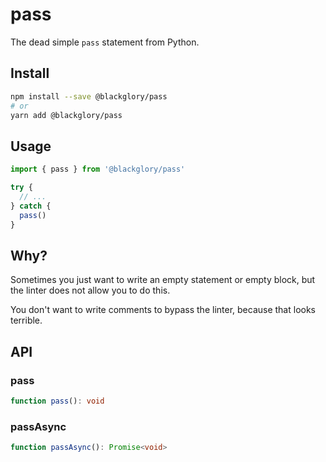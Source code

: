 # pass
The dead simple `pass` statement from Python.

## Install
```sh
npm install --save @blackglory/pass
# or
yarn add @blackglory/pass
```

## Usage
```ts
import { pass } from '@blackglory/pass'

try {
  // ...
} catch {
  pass()
}
```

## Why?
Sometimes you just want to write an empty statement or empty block,
but the linter does not allow you to do this.

You don't want to write comments to bypass the linter,
because that looks terrible.

## API
### pass
```ts
function pass(): void
```

### passAsync
```ts
function passAsync(): Promise<void>
```
